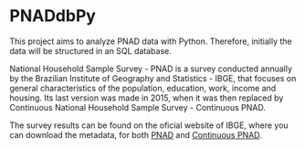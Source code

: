 # PNADdbPy

This project aims to analyze PNAD data with Python. Therefore, initially the data will be structured in an SQL database.

National Household Sample Survey - 
PNAD is a survey conducted annually by the Brazilian Institute of Geography and Statistics - IBGE, that focuses on general characteristics of the population, education, work, income and housing. Its last version was made in 2015, when it was then replaced by Continuous National Household Sample Survey - Continuous PNAD.

The survey results can be found on the oficial website of IBGE, where you can download the metadata, for both [PNAD](https://www.ibge.gov.br/estatisticas/sociais/educacao/9127-pesquisa-nacional-por-amostra-de-domicilios.html?=&t=microdados) and [Continuous PNAD](https://www.ibge.gov.br/estatisticas/sociais/trabalho/17270-pnad-continua.html?=&t=microdados).
